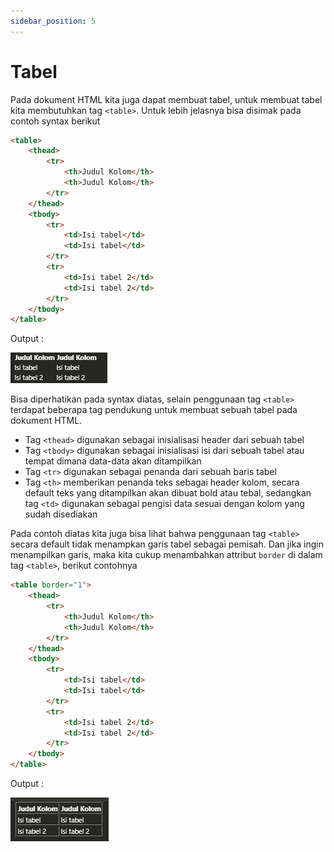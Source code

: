 ```yaml
---
sidebar_position: 5
---
```


# Tabel
Pada dokument HTML kita juga dapat membuat tabel, untuk membuat tabel kita membutuhkan tag `<table>`. Untuk lebih jelasnya bisa disimak pada contoh syntax berikut 

```html
<table>
    <thead>
        <tr>
            <th>Judul Kolom</th>
            <th>Judul Kolom</th>
        </tr>
    </thead>
    <tbody>
        <tr>
            <td>Isi tabel</td>
            <td>Isi tabel</td>
        </tr>
        <tr>
            <td>Isi tabel 2</td>
            <td>Isi tabel 2</td>
        </tr>
    </tbody>
</table>
```

Output :

![tabel](../../../img/html/tabel.jpg)

Bisa diperhatikan pada syntax diatas, selain penggunaan tag `<table>` terdapat beberapa tag pendukung untuk membuat sebuah tabel pada dokument HTML.

* Tag `<thead>` digunakan sebagai inisialisasi header dari sebuah tabel
* Tag `<tbody>` digunakan sebagai inisialisasi isi dari sebuah tabel atau tempat dimana data-data akan ditampilkan
* Tag `<tr>` digunakan sebagai penanda dari sebuah baris tabel
* Tag `<th>` memberikan penanda teks sebagai header kolom, secara default teks yang ditampilkan akan dibuat bold atau tebal, sedangkan tag `<td>` digunakan sebagai pengisi data sesuai dengan kolom yang sudah disediakan

Pada contoh diatas kita juga bisa lihat bahwa penggunaan tag `<table>` secara default tidak menampkan garis tabel sebagai pemisah. Dan jika ingin menampilkan garis, maka kita cukup menambahkan attribut `border` di dalam tag `<table>`, berikut contohnya 

```html
<table border="1">
    <thead>
        <tr>
            <th>Judul Kolom</th>
            <th>Judul Kolom</th>
        </tr>
    </thead>
    <tbody>
        <tr>
            <td>Isi tabel</td>
            <td>Isi tabel</td>
        </tr>
        <tr>
            <td>Isi tabel 2</td>
            <td>Isi tabel 2</td>
        </tr>
    </tbody>
</table>
```

Output :

![tabel-border](../../../img/html/tabel-border.jpg)